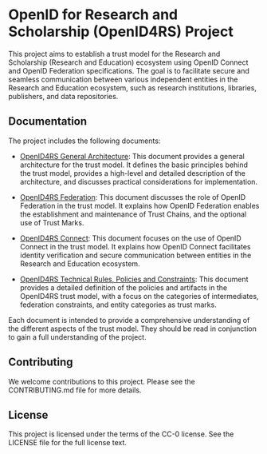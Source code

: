# OpenID for Research and Scholarship (OpenID4RS) Project

This project aims to establish a trust model for the Research and Scholarship (Research and Education)
ecosystem using OpenID Connect and OpenID Federation specifications.
The goal is to facilitate secure and seamless communication between
various independent entities in the Research and Education ecosystem, such as research institutions,
libraries, publishers, and data repositories.

## Documentation

The project includes the following documents:

- [OpenID4RS General Architecture](./OpenID4RS-General-Architecture.md): This document provides a general architecture for the trust model.
It defines the basic principles behind the trust model, provides a high-level and detailed description of the architecture,
and discusses practical considerations for implementation.

- [OpenID4RS Federation](./OpenID4RS-OpenIDFederation.md): This document discusses the role of OpenID Federation in the trust model.
It explains how OpenID Federation enables the establishment and maintenance of Trust Chains, and the optional use of Trust Marks.

- [OpenID4RS Connect](./OpenID4RS-OpenIDConnect.md): This document focuses on the use of OpenID Connect in the trust model.
It explains how OpenID Connect facilitates identity verification and secure communication between entities in the Research and Education ecosystem.

- [OpenID4RS Technical Rules, Policies and Constraints](./OpenID4RS-Rules-Policies-and-Constraints.md): This document provides a detailed
definition of the policies and artifacts in the OpenID4RS trust model, with a focus on the categories of intermediates,
federation constraints, and entity categories as trust marks.


Each document is intended to provide a comprehensive understanding of the different aspects of the trust model.
They should be read in conjunction to gain a full understanding of the project.

## Contributing

We welcome contributions to this project. Please see the CONTRIBUTING.md file for more details.

## License

This project is licensed under the terms of the CC-0 license. See the LICENSE file for the full license text.
